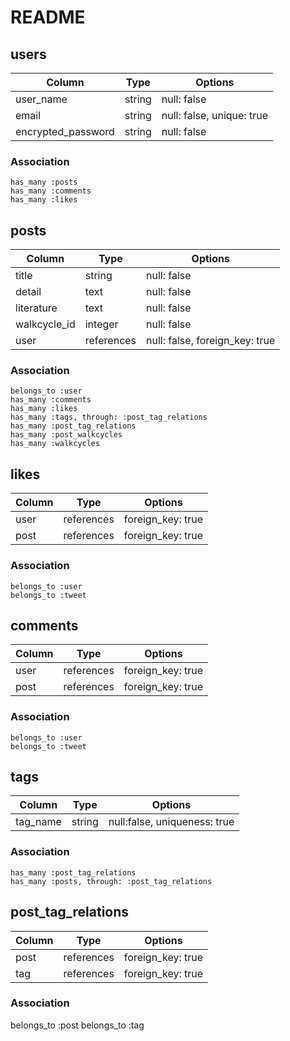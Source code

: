 # README

  ## users
  | Column             | Type   | Options                   |
  |--------------------|--------|---------------------------|
  | user_name          | string | null: false               |
  | email              | string | null: false, unique: true |
  | encrypted_password | string | null: false               |

  ### Association
    has_many :posts
    has_many :comments
    has_many :likes


  ## posts
  | Column       | Type       | Options                        |
  |--------------|------------|--------------------------------|
  | title        | string     | null: false                    |
  | detail       | text       | null: false                    |
  | literature   | text       | null: false                    |
  | walkcycle_id | integer    | null: false                    |
  | user         | references | null: false, foreign_key: true |

  ### Association
    belongs_to :user
    has_many :comments
    has_many :likes
    has_many :tags, through: :post_tag_relations
    has_many :post_tag_relations
    has_many :post_walkcycles
    has_many :walkcycles

  ## likes
  | Column  | Type       | Options           |
  |---------|------------|-------------------|
  | user    | references | foreign_key: true |
  | post    | references | foreign_key: true |

  ### Association
    belongs_to :user
    belongs_to :tweet


  ## comments
  | Column  | Type       | Options           |
  |---------|------------|-------------------|
  | user    | references | foreign_key: true |
  | post    | references | foreign_key: true |

  ### Association
    belongs_to :user
    belongs_to :tweet


  ## tags
  | Column   | Type   | Options                      |
  |----------|--------|------------------------------|
  | tag_name | string | null:false, uniqueness: true |

  ### Association
    has_many :post_tag_relations
    has_many :posts, through: :post_tag_relations


  ## post_tag_relations
  | Column  | Type       | Options           |
  |---------|------------|-------------------|
  | post    | references | foreign_key: true |
  | tag     | references | foreign_key: true |

  ### Association
  belongs_to :post
  belongs_to :tag
  